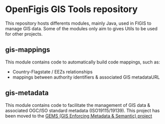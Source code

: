 OpenFigis GIS Tools repository
=============

This repository hosts differents modules, mainly Java, used in FIGIS to manage GIS data. Some of the modules only aim to gives Utils to be used for other projects.

gis-mappings
------------
This module contains code to automatically build code mappings, such as:
- Country-Flagstate / EEZs relationships
- mappings between authority identifiers & associated GIS metadataURL

gis-metadata
------------
This module contains code to facilitate the management of GIS data & associated OGC/ISO standard metadata (ISO19115/19139). This project has been moved to the [GEMS (GIS Enforcing Metadata & Semantic) project](https://github.com/openfigis/gems)


